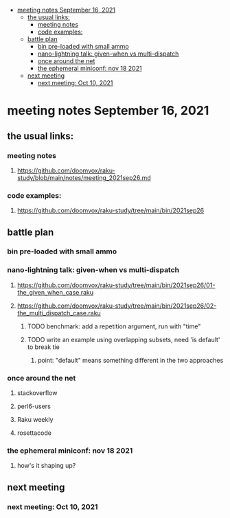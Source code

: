 - [meeting notes September 16, 2021](#org1e8c769)
  - [the usual links:](#orgfaa6818)
    - [meeting notes](#orgb5b3e14)
    - [code examples:](#org44f782f)
  - [battle plan](#org93db053)
    - [bin pre-loaded with small ammo](#org6ffc28c)
    - [nano-lightning talk: given-when vs multi-dispatch](#org5573587)
    - [once around the net](#orgc37c840)
    - [the ephemeral miniconf: nov 18 2021](#orgb00469a)
  - [next meeting](#org1767f69)
    - [next meeting: Oct 10, 2021](#orgfb85a57)


<a id="org1e8c769"></a>

# meeting notes September 16, 2021


<a id="orgfaa6818"></a>

## the usual links:


<a id="orgb5b3e14"></a>

### meeting notes

1.  <https://github.com/doomvox/raku-study/blob/main/notes/meeting_2021sep26.md>


<a id="org44f782f"></a>

### code examples:

1.  <https://github.com/doomvox/raku-study/tree/main/bin/2021sep26>


<a id="org93db053"></a>

## battle plan


<a id="org6ffc28c"></a>

### bin pre-loaded with small ammo


<a id="org5573587"></a>

### nano-lightning talk: given-when vs multi-dispatch

1.  <https://github.com/doomvox/raku-study/tree/main/bin/2021sep26/01-the_given_when_case.raku>

2.  <https://github.com/doomvox/raku-study/tree/main/bin/2021sep26/02-the_multi_dispatch_case.raku>

    1.  TODO benchmark: add a repetition argument, run with "time"
    
    2.  TODO write an example using overlapping subsets, need 'is default' to break tie
    
        1.  point: "default" means something different in the two approaches


<a id="orgc37c840"></a>

### once around the net

1.  stackoverflow

2.  perl6-users

3.  Raku weekly

4.  rosettacode


<a id="orgb00469a"></a>

### the ephemeral miniconf: nov 18 2021

1.  how's it shaping up?


<a id="org1767f69"></a>

## next meeting


<a id="orgfb85a57"></a>

### next meeting: Oct 10, 2021
